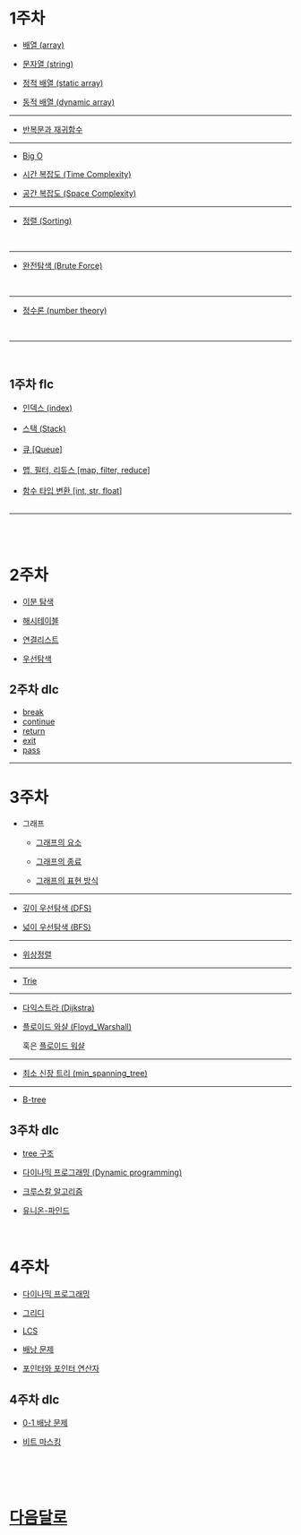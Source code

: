 # 1주차
- [배열 (array)](reviews/week1_word/word1.md#배열-array)<br>

- [문자열 (string)](reviews/week1_word/word1.md#문자열-string)<br>
- [정적 배열 (static array)](reviews/week1_word/word_array.md#정적-배열)<br>
- [동적 배열 (dynamic array)](reviews/week1_word/word_array.md#동적-배열)<br>

___

- [반복문과 재귀함수](reviews/week1_word/word2.md)<br>

___
- [Big O](reviews/week1_word/word3.md#big-o-표기법)<br>

- [시간 복잡도 (Time Complexity)](reviews/week1_word/word3.md#시간-복잡도-time-complexity)<br>
- [공간 복잡도 (Space Complexity)](reviews/week1_word/word3.md#공간-복잡도-space-complexity)<br>

___

- [정렬 (Sorting)](reviews/week1_word/word4.md)
<br>

___

- [완전탐색 (Brute Force)](reviews/week1_word/word5.md)
<br>

___

- [정수론 (number theory)](reviews/week1_word/word6.md)
<br>

___

<br>

## 1주차 flc

- [인덱스 (index)](reviews/week1_word/word_index.md#인덱스-index)<br><br>
- [스택 (Stack)](reviews/week1_word/word_stack.md#스택-stack)<br><br>
- [큐 [Queue]](reviews/week1_word/word_stack.md#큐-queue)<br><br>
- [맵, 필터, 리듀스 [map, filter, reduce]](reviews/function_word/map-filter-reduce.md)<br><br>
- [함수 타입 변환 [int, str, float]](reviews/function_word/python_type.md)
<br><br>

___

<br>
<br>

# 2주차

- [이분 탐색](reviews/week_2word/binary_search.md)

- [해시테이블](reviews/week_2word/hashtable.md)

- [연결리스트](reviews/week_2word/linked_list.md)

- [우선탐색](reviews/week_2word/priority_queue.md)


## 2주차 dlc

- [break](reviews/function_word/break-continue-return-exit-pass.md#break)
- [continue](reviews/function_word/break-continue-return-exit-pass.md#continue)
- [return](reviews/function_word/break-continue-return-exit-pass.md#return)
- [exit](reviews/function_word/break-continue-return-exit-pass.md#exit)
- [pass](reviews/function_word/break-continue-return-exit-pass.md#pass)

___


# 3주차

- 그래프

    - [그래프의 요소](reviews/week3_word/graph_ele.md)

    - [그래프의 종료](reviews/week3_word/graph_type.md)

    - [그래프의 표현 방식](reviews/week3_word/graph_rend.md)

___


- [깊이 우선탐색 (DFS)](reviews/week3_word/BFS_DFS.md#dfs)

- [넓이 우선탐색 (BFS)](reviews/week3_word/BFS_DFS.md#bfs)

___

- [위상정렬](reviews/week3_word/topology_sort.md)

___

- [Trie](reviews/week3_word/Trie.md)

___

- [다익스트라 (Dijkstra)](reviews/week3_word/Dijkstra,Floyd.md#다익스트라-알고리즘)

- [플로이드 와샬 (Floyd_Warshall)](reviews/week3_word/Dijkstra,Floyd.md#플로이드-와샬)

    혹은 [플로이드 워샬](reviews/week3_word/Dijkstra,Floyd.md#플로이드-와샬)
    
___

- [최소 신장 트리 (min_spanning_tree)](reviews/week3_word/min_spanning.md)

___

- [B-tree](reviews/week3_word/B-tree.md)


## 3주차 dlc

- [tree 구조](reviews/week3_word/tree.md)

- [다이나믹 프로그래밍 (Dynamic programming)](reviews/week3_word/dynamic_programming.md)

- [크루스칼 알고리즘](reviews/function_word/kruskal.md)

- [유니온-파인드](reviews/function_word/kruskal.md#-유니온-파인드)

<br>

# 4주차

- [다이나믹 프로그래밍](reviews/week4_word/DP.md)

- [그리디](reviews/week4_word/greedy.md)

- [LCS](reviews/week4_word/LCS.md)

- [배낭 문제](reviews/week4_word/knapsack.md)

- [포인터와 포인터 연산자](reviews/week4_word/Pointer.md)

## 4주차 dlc

- [0-1 배낭 문제](reviews/week4_word/0-1.md)

- [비트 마스킹](reviews/week4_word/beat-masking.md)


<br><br><br>

# [다음달로](word_list2.md)